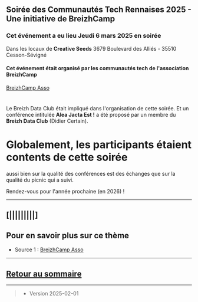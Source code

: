 ## Soirée des Communautés Tech Rennaises 2025 - Une initiative de BreizhCamp 

### Cet événement a eu lieu Jeudi 6 mars 2025 en soirée 
Dans les locaux de **Creative Seeds** 
3679 Boulevard des Alliés - 35510 Cesson-Sévigné


#### Cet événement était organisé par les communautés tech de l'association BreizhCamp 
[BreizhCamp Asso](https://www.breizhcamp.org/asso/)

#
Le Breizh Data Club était impliqué dans l'organisation de cette soirée.
Et un conférence intitulée **Alea Jacta Est !** a été proposé par un membre du **Breizh Data Club** (Didier Certain).

# Globalement, les participants étaient contents de cette soirée
aussi bien sur la qualité des conférences est des échanges que sur la qualité du picnic qui a suivi.

Rendez-vous pour l'année prochaine (en 2026) !

---

## [|||||||||] 
>
## Pour en savoir plus sur ce thème

- Source 1 : [BreizhCamp Asso](https://www.breizhcamp.org/asso/)

---

## [Retour au sommaire](https://dcn-prof.github.io/breizhdataclub/)
  


---



>

>  *  Version 2025-02-01
